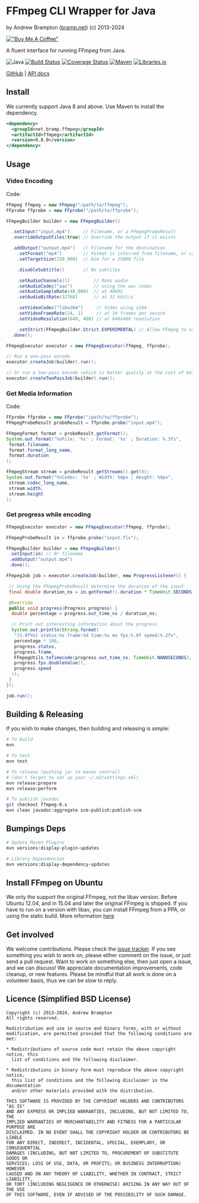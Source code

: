 # FFmpeg CLI Wrapper for Java

by Andrew Brampton ([bramp.net](https://bramp.net)) (c) 2013-2024

[!["Buy Me A Coffee"](https://www.buymeacoffee.com/assets/img/custom_images/orange_img.png)](https://www.buymeacoffee.com/bramp)

A fluent interface for running FFmpeg from Java.

![Java](https://img.shields.io/badge/Java-8+-brightgreen.svg)
[![Build Status](https://github.com/bramp/ffmpeg-cli-wrapper/actions/workflows/maven.yml/badge.svg)](https://github.com/bramp/ffmpeg-cli-wrapper/actions/workflows/maven.yml)
[![Coverage Status](https://img.shields.io/coveralls/bramp/ffmpeg-cli-wrapper.svg)](https://coveralls.io/github/bramp/ffmpeg-cli-wrapper)
[![Maven](https://img.shields.io/maven-central/v/net.bramp.ffmpeg/ffmpeg.svg)](http://mvnrepository.com/artifact/net.bramp.ffmpeg/ffmpeg)
[![Libraries.io](https://img.shields.io/librariesio/github/bramp/ffmpeg-cli-wrapper.svg)](https://libraries.io/github/bramp/ffmpeg-cli-wrapper)

[GitHub](https://github.com/bramp/ffmpeg-cli-wrapper) | [API docs](https://bramp.github.io/ffmpeg-cli-wrapper/)

## Install

We currently support Java 8 and above. Use Maven to install the dependency.

```xml
<dependency>
  <groupId>net.bramp.ffmpeg</groupId>
  <artifactId>ffmpeg</artifactId>
  <version>0.8.0</version>
</dependency>
```

## Usage

### Video Encoding

Code:

```java
FFmpeg ffmpeg = new FFmpeg("/path/to/ffmpeg");
FFprobe ffprobe = new FFprobe("/path/to/ffprobe");

FFmpegBuilder builder = new FFmpegBuilder()

  .setInput("input.mp4")     // Filename, or a FFmpegProbeResult
  .overrideOutputFiles(true) // Override the output if it exists

  .addOutput("output.mp4")   // Filename for the destination
    .setFormat("mp4")        // Format is inferred from filename, or can be set
    .setTargetSize(250_000)  // Aim for a 250KB file

    .disableSubtitle()       // No subtiles

    .setAudioChannels(1)         // Mono audio
    .setAudioCodec("aac")        // using the aac codec
    .setAudioSampleRate(48_000)  // at 48KHz
    .setAudioBitRate(32768)      // at 32 kbit/s

    .setVideoCodec("libx264")     // Video using x264
    .setVideoFrameRate(24, 1)     // at 24 frames per second
    .setVideoResolution(640, 480) // at 640x480 resolution

    .setStrict(FFmpegBuilder.Strict.EXPERIMENTAL) // Allow FFmpeg to use experimental specs
  .done();

FFmpegExecutor executor = new FFmpegExecutor(ffmpeg, ffprobe);

// Run a one-pass encode
executor.createJob(builder).run();

// Or run a two-pass encode (which is better quality at the cost of being slower)
executor.createTwoPassJob(builder).run();
```

### Get Media Information

Code:

```java
FFprobe ffprobe = new FFprobe("/path/to/ffprobe");
FFmpegProbeResult probeResult = ffprobe.probe("input.mp4");

FFmpegFormat format = probeResult.getFormat();
System.out.format("%nFile: '%s' ; Format: '%s' ; Duration: %.3fs", 
 format.filename,
 format.format_long_name,
 format.duration
);

FFmpegStream stream = probeResult.getStreams().get(0);
System.out.format("%nCodec: '%s' ; Width: %dpx ; Height: %dpx",
 stream.codec_long_name,
 stream.width,
 stream.height
);
```

### Get progress while encoding

```java
FFmpegExecutor executor = new FFmpegExecutor(ffmpeg, ffprobe);

FFmpegProbeResult in = ffprobe.probe("input.flv");

FFmpegBuilder builder = new FFmpegBuilder()
 .setInput(in) // Or filename
 .addOutput("output.mp4")
 .done();

FFmpegJob job = executor.createJob(builder, new ProgressListener() {

 // Using the FFmpegProbeResult determine the duration of the input
 final double duration_ns = in.getFormat().duration * TimeUnit.SECONDS.toNanos(1);

 @Override
 public void progress(Progress progress) {
  double percentage = progress.out_time_ns / duration_ns;

  // Print out interesting information about the progress
  System.out.println(String.format(
   "[%.0f%%] status:%s frame:%d time:%s ms fps:%.0f speed:%.2fx",
   percentage * 100,
   progress.status,
   progress.frame,
   FFmpegUtils.toTimecode(progress.out_time_ns, TimeUnit.NANOSECONDS),
   progress.fps.doubleValue(),
   progress.speed
  ));
 }
});

job.run();
```

## Building & Releasing

If you wish to make changes, then building and releasing is simple:

```bash
# To build
mvn

# To test
mvn test

# To release (pushing jar to maven central)
# (don't forget to set up your ~/.m2/settings.xml)
mvn release:prepare
mvn release:perform

# To publish javadoc
git checkout ffmpeg-0.x
mvn clean javadoc:aggregate scm-publish:publish-scm
```

## Bumpings Deps

```bash
# Update Maven Plugins
mvn versions:display-plugin-updates

# Library Dependencies
mvn versions:display-dependency-updates 
```

## Install FFmpeg on Ubuntu

We only the support the original FFmpeg, not the libav version. Before Ubuntu 12.04, and in 15.04
and later the original FFmpeg is shipped. If you have to run on a version with libav, you can install
FFmpeg from a PPA, or using the static build. More information [here](http://askubuntu.com/q/373322/34845)

## Get involved

We welcome contributions. Please check the [issue tracker](https://github.com/bramp/ffmpeg-cli-wrapper/issues).
If you see something you wish to work on, please either comment on the issue, or just send a pull
request. Want to work on something else, then just open a issue, and we can discuss! We appreciate
documentation improvements, code cleanup, or new features. Please be mindful that all work is done
on a volunteer basis, thus we can be slow to reply.

## Licence (Simplified BSD License)

```plaintext
Copyright (c) 2013-2024, Andrew Brampton
All rights reserved.

Redistribution and use in source and binary forms, with or without
modification, are permitted provided that the following conditions are met:

* Redistributions of source code must retain the above copyright notice, this
  list of conditions and the following disclaimer.

* Redistributions in binary form must reproduce the above copyright notice,
  this list of conditions and the following disclaimer in the documentation
  and/or other materials provided with the distribution.

THIS SOFTWARE IS PROVIDED BY THE COPYRIGHT HOLDERS AND CONTRIBUTORS "AS IS"
AND ANY EXPRESS OR IMPLIED WARRANTIES, INCLUDING, BUT NOT LIMITED TO, THE
IMPLIED WARRANTIES OF MERCHANTABILITY AND FITNESS FOR A PARTICULAR PURPOSE ARE
DISCLAIMED. IN NO EVENT SHALL THE COPYRIGHT HOLDER OR CONTRIBUTORS BE LIABLE
FOR ANY DIRECT, INDIRECT, INCIDENTAL, SPECIAL, EXEMPLARY, OR CONSEQUENTIAL
DAMAGES (INCLUDING, BUT NOT LIMITED TO, PROCUREMENT OF SUBSTITUTE GOODS OR
SERVICES; LOSS OF USE, DATA, OR PROFITS; OR BUSINESS INTERRUPTION) HOWEVER
CAUSED AND ON ANY THEORY OF LIABILITY, WHETHER IN CONTRACT, STRICT LIABILITY,
OR TORT (INCLUDING NEGLIGENCE OR OTHERWISE) ARISING IN ANY WAY OUT OF THE USE
OF THIS SOFTWARE, EVEN IF ADVISED OF THE POSSIBILITY OF SUCH DAMAGE.
```
